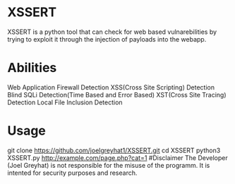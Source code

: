 # XSSERT
XSSERT is a python tool that can check for web based vulnarebilities by trying to exploit it through the injection of payloads into the webapp. 
# Abilities
Web Application Firewall Detection
XSS(Cross Site Scripting) Detection
Blind SQLi Detection(Time Based and Error Based)
XST(Cross Site Tracing) Detection
Local File Inclusion Detection
# Usage
git clone https://github.com/joelgreyhat1/XSSERT.git
cd XSSERT
python3 XSSERT.py http://example.com/page.php?cat=1
#Disclaimer
The Developer (Joel Greyhat) is not responsible for the misuse of the programm. It is intented for security purposes and research.
